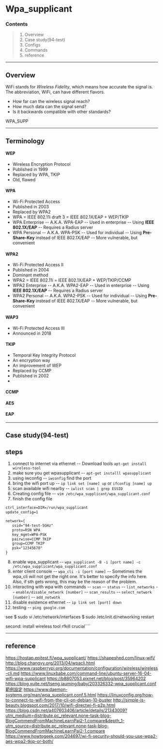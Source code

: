 Wpa_supplicant
==============

### Contents
> 1. Overview
> 2. Case study(94-test) 
> 2. Configs
> 3. Commands 
> 4. reference

********
Overview
--------
WiFi stands for *Wireless Fidelity*, which means how accurate the signal is. The abbreviation, WiFi, can have different flavors.
 - How far can the wireless signal reach?
 - How much data can the signal send?
 - Is it backwards compatible with other standards?  

WPA_SUPP

***********
Terminology
-----------
#### WEP 
 - Wireless Encryption Protocol
 - Published in 1999
 - Replaced by WPA, TKIP
 - Old, flawed

#### WPA
 -  Wi-Fi Protected Access
 -  Published in 2003
 -  Replaced by WPA2
 -  WPA = IEEE 802.11i draft 3 = IEEE 802.1X/EAP + WEP/TKIP
 -  WPA Enterprise
 -- A.K.A. WPA-EAP
 -- Used in enterprise
 -- Using **IEEE 802.1X/EAP**
 -- Requires a Radius server
  - WPA Personal
 -- A.K.A. WPA-PSK
 -- Used for individual
 -- Using **Pre-Share-Key** instead of IEEE 802.1X/EAP
 -- More vulnerable, but convenient


#### WPA2
 -  Wi-Fi Protected Access II 
 -  Published in 2004
 -  Dominant method
 -  WPA2 = IEEE 802.11i = IEEE 802.1X/EAP + WEP/TKIP/CCMP 
 -  WPA2 Enterprise
 -- A.K.A. WPA2-EAP
 -- Used in enterprise
 -- Using **IEEE 802.1X/EAP**
 -- Requires a Radius server
  - WPA2 Personal
 -- A.K.A. WPA2-PSK
 -- Used for individual
 -- Using **Pre-Share-Key** instead of IEEE 802.1X/EAP
 -- More vulnerable, but convenient



#### WAP3
 - Wi-Fi Protected Access III 
 - Announced in 2018

#### TKIP
 - Temporal Key Integrity Protocol
 - An encryption way
 - An improvement of WEP
 - Replaced by CCMP
 - Published in 2002
 - 

#### CCMP

#### AES

#### EAP


******************
Case study(94-test)
-------------------

steps
-----
1. connect to internet via ethernet
 -- Download tools `apt-get install wireless-tool`
2. make sure you get wpasupplicant
 -- `apt-get installl wpasupplicant`
3. using iwconfig 
 -- `iwconfig` find the port
4. bring the wifi port up
 -- `ip link set [name] up` or `ifconfig [name] up`
5. scan available wifi nearby
 -- `iwlist scan | grep ESSID`
6. Creating config file
 -- `vim /etc/wpa_supplicant/wpa_supplicant.conf`
7. finish the config file
 ```txt
ctrl_interface=DIR=/run/wpa_supplicant
update_config=1

network={
    ssid="94-test-5GHz"
    proto=RSN WPA
    key_mgmt=WPA-PSK
    pairwise=CCMP TKIP
    group=CCMP TKIP
    psk="12345678"
}
 ```
8. enable wpa_supplicant
 -- `wpa_supplicant -B -i [port name] -c /etc/wpa_supplicant/wpa_supplicant.conf`
9. enter client console
 -- `wpa_cli -i [port name]`
 -- Sometimes the wpa_cli will not get the right one. It's better to specify the info here. Also, if sth gets wrong, this may be the reason of the problem.
10. interacting with wpa with commands
 -- `scan`
 -- `status`
 -- `list_networks` 
 -- `enable/disable_network [number]`
 -- `scan_results`
 -- `select_network [number]`
 -- `add_netwotk`
11. disable existence ethernet
 -- `ip link set [port] down`
12. testing
 -- `ping google.com`

see $ sudo vi /etc/network/interfaces
$ sudo /etc/init.d/networking restart





second: install wireless tool
rfkill crucial````


*********
reference
---------
https://hostap.epitest.fi/wpa_supplicant/
https://shapeshed.com/linux-wifi/
http://blog.changyy.org/2013/04/wpacli.html
https://www.raspberrypi.org/documentation/configuration/wireless/wireless-cli.md
https://www.linuxbabe.com/command-line/ubuntu-server-16-04-wifi-wpa-supplicant
https://b8807053.pixnet.net/blog/post/35964202
https://blog.xuite.net/tseng.jauming/baby/203326332-wpa_supplicant.conf範例設定
https://www.daemon-systems.org/man/wpa_supplicant.conf.5.html
https://linuxconfig.org/how-to-connect-to-wifi-from-the-cli-on-debian-10-buster
http://simple-is-beauty.blogspot.com/2017/10/wifi-directwi-fi-p2p.html
https://blog.csdn.net/a407603406/article/details/21343009?utm_medium=distribute.pc_relevant.none-task-blog-BlogCommendFromMachineLearnPai2-1.compare&depth_1-utm_source=distribute.pc_relevant.none-task-blog-BlogCommendFromMachineLearnPai2-1.compare
https://www.howtogeek.com/204697/wi-fi-security-should-you-use-wpa2-aes-wpa2-tkip-or-both/














